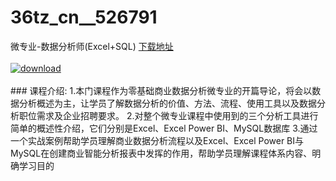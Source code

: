 # 36tz_cn__526791
微专业-数据分析师(Excel+SQL)
[下载地址](http://www.36tz.cn/article/526791 "下载地址")
<br/></br>[![download](http://36tz.cn/muke_img/2019_08_356-37-300x169.jpg "下载地址")](http://www.36tz.cn/article/526791 "下载地址")
<br/></br>### 课程介绍:
1.本门课程作为零基础商业数据分析微专业的开篇导论，将会以数据分析概述为主，让学员了解数据分析的价值、方法、流程、使用工具以及数据分析职位需求及企业招聘要求。
2.对整个微专业课程中使用到的三个分析工具进行简单的概述性介绍，它们分别是Excel、Excel Power BI、MySQL数据库
3.通过一个实战案例帮助学员理解商业数据分析流程以及Excel、Excel Power BI与MySQL在创建商业智能分析报表中发挥的作用，帮助学员理解课程体系内容、明确学习目的


